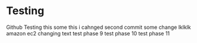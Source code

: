 # Testing
Github Testing
this some this i cahnged 
second commit
some change
lklklk
amazon ec2 changing text
test phase 9
test phase 10
test phase 11 
